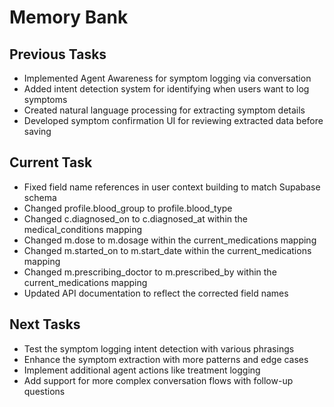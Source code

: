 # Memory Bank

## Previous Tasks
- Implemented Agent Awareness for symptom logging via conversation
- Added intent detection system for identifying when users want to log symptoms
- Created natural language processing for extracting symptom details
- Developed symptom confirmation UI for reviewing extracted data before saving

## Current Task
- Fixed field name references in user context building to match Supabase schema
- Changed profile.blood_group to profile.blood_type
- Changed c.diagnosed_on to c.diagnosed_at within the medical_conditions mapping
- Changed m.dose to m.dosage within the current_medications mapping
- Changed m.started_on to m.start_date within the current_medications mapping
- Changed m.prescribing_doctor to m.prescribed_by within the current_medications mapping
- Updated API documentation to reflect the corrected field names

## Next Tasks
- Test the symptom logging intent detection with various phrasings
- Enhance the symptom extraction with more patterns and edge cases
- Implement additional agent actions like treatment logging
- Add support for more complex conversation flows with follow-up questions